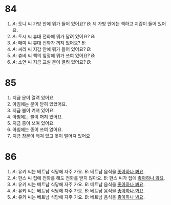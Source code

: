 # 84
1. *A*: 토니 씨 가방 안에 뭐가 들어 있어요?
   *B*: 제 가방 안에는 책하고 지갑이 들어 있어요.
2. *A*: 토시 씨 휴대 전화에 뭐가 달려 있어요?
   *B*:
3. *A*: 매미 씨 휴대 전화가 꺼져 있어요?
   *B*:
4. *A*: 씨리 씨 지갑 안에 뭐가 들어 있어요?
   *B*: 
5. *A*: 츄비 씨 책의 앞장에 뭐가 쓰여 있어요?
   *B*:
6. *A*: 소연 씨 지금 교실 문이 열려 있어요?
   *B*:
# 85
1. 지금 문이 열려 있어요.
2. 아침에는 문이 닫혀 있었어요.
3. 지금 불이 켜져 있어요.
4. 아침에는 불이 꺼져 있어요.
5. 지금 종이 쓰여 있어요.
6. 아침에는 종이 쓰여 없어요.
7. 지금 창문이 깨져 있고 옷이 떨어져 있어요
# 86
1. *A*: 유키 씨는 베트남 식당에 자주 가요.
   *B*: 베트남 음식을 <u>좋아하나 봐요</u>.
2. *A*: 한스 씨 집에 전화를 해도 전화를 받지 않아요.
   *B*: 한스 씨가 집에 <u>좋아하나 봐요</u>.
3. *A*: 유키 씨는 베트남 식당에 자주 가요.
   *B*: 베트남 음식을 <u>좋아하나 봐요</u>.
4. *A*: 유키 씨는 베트남 식당에 자주 가요.
   *B*: 베트남 음식을 <u>좋아하나 봐요</u>.
5. *A*: 유키 씨는 베트남 식당에 자주 가요.
   *B*: 베트남 음식을 <u>좋아하나 봐요</u>.